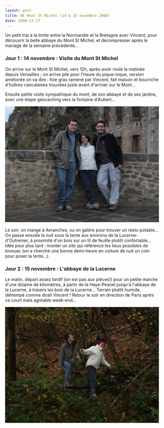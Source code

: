 ```yaml
---
layout: post
title: WE Mont St Michel (14 & 15 novembre 2008)
date: 2008-11-17
---
```


Un petit trip à la limite entre la Normandie et la Bretagne avec
Vincent, pour découvrir la belle abbaye du Mont St Michel, et
décompresser après le mariage de la semaine précédente...

### Jour 1 : 14 novembre : Visite du Mont St Michel
On arrive sur le Mont St Michel, vers 12h, après avoir roulé la matinée
depuis Versailles ; on arrive pile pour l'heure du pique-nique, version
améliorée on va dire : foie gras ramené par Vincent, fait maison et
bourriche d'huîtres cancalaises trouvées juste avant d'arriver sur le
Mont...

Ensuite petite visite sympathique du mont, de son abbaye et de ses
jardins, avec une étape géocaching vers la fontaine d'Aubert...

![](./pb152915.jpg)

Le soir, on mange à Avranches, ou on galère pour trouver un resto
potable... On passe ensuite la nuit sous la tente aux environs de la
Lucerne-d'Outremer, à proximité d'un bois sur un lit de feuille plutôt
confortable... Idée pour plus tard : monter un site qui référence les
lieux possibles de bivouac (on a cherché une bonne demi-heure en voiture
de nuit un coin pour poser la tente...)

### Jour 2 : 15 novembre : L'abbaye de la Lucerne
Le matin, départ assez tardif (on est pas aux pièces!) pour un petite
marche d'une dizaine de kilomètres, à partir de la Haye-Pesnel jusqu'à
l'abbaye de la Lucerne, à travers les bois de la Lucerne... Terrain
plutôt humide, détrempé comme dirait Vincent ! Retour le soir en
direction de Paris après ce court mais agréable week-end...

![](./pb162937.jpg)

